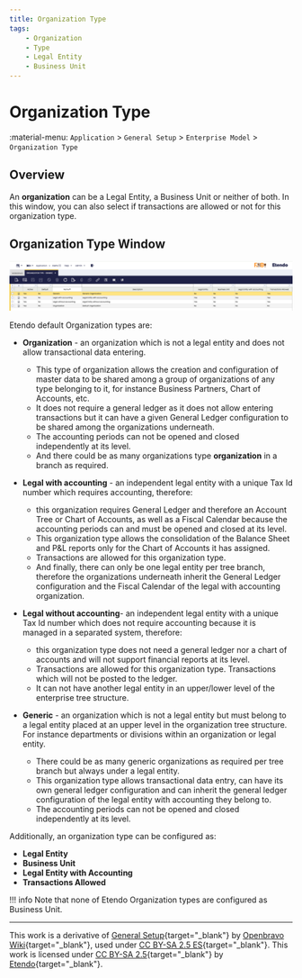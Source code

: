 ```yaml
---
title: Organization Type
tags:
    - Organization
    - Type
    - Legal Entity
    - Business Unit
---
```


# Organization Type

:material-menu: `Application` > `General Setup` > `Enterprise Model` > `Organization Type`

## Overview

An **organization** can be a Legal Entity, a Business Unit or neither of both. In this window, you can also select if transactions are allowed or not for this organization type.

## Organization Type Window

![alt text](../../../../../assets/user-guide/etendo-classic/basic-features/general-setup/enterprise-model/organization-type.png)

Etendo default Organization types are:

- **Organization** - an organization which is not a legal entity and does not allow transactional data entering.

    - This type of organization allows the creation and configuration of master data to be shared among a group of organizations of any type belonging to it, for instance Business Partners, Chart of Accounts, etc.
    - It does not require a general ledger as it does not allow entering transactions but it can have a given General Ledger configuration to be shared among the organizations underneath.
    - The accounting periods can not be opened and closed independently at its level.
    - And there could be as many organizations type **organization** in a branch as required.

- **Legal with accounting** - an independent legal entity with a unique Tax Id number which requires accounting, therefore:

    - this organization requires General Ledger and therefore an Account Tree or Chart of Accounts, as well as a Fiscal Calendar because the accounting periods can and must be opened and closed at its level.
    - This organization type allows the consolidation of the Balance Sheet and P&L reports only for the Chart of Accounts it has assigned.
    - Transactions are allowed for this organization type.
    - And finally, there can only be one legal entity per tree branch, therefore the organizations underneath inherit the General Ledger configuration and the Fiscal Calendar of the legal with accounting organization.

- **Legal without accounting**\- an independent legal entity with a unique Tax Id number which does not require accounting because it is managed in a separated system, therefore:

    - this organization type does not need a general ledger nor a chart of accounts and will not support financial reports at its level.
    - Transactions are allowed for this organization type. Transactions which will not be posted to the ledger.
    - It can not have another legal entity in an upper/lower level of the enterprise tree structure.

- **Generic** - an organization which is not a legal entity but must belong to a legal entity placed at an upper level in the organization tree structure. For instance departments or divisions within an organization or legal entity.

    - There could be as many generic organizations as required per tree branch but always under a legal entity.
    - This organization type allows transactional data entry, can have its own general ledger configuration and can inherit the general ledger configuration of the legal entity with accounting they belong to.
    - The accounting periods can not be opened and closed independently at its level.

Additionally, an organization type can be configured as:  

- **Legal Entity**  
- **Business Unit**
- **Legal Entity with Accounting**  
- **Transactions Allowed**

!!! info
    Note that none of Etendo Organization types are configured as Business Unit.

---

This work is a derivative of [General Setup](https://wiki.openbravo.com/wiki/General_Setup){target="_blank"} by [Openbravo Wiki](http://wiki.openbravo.com/wiki/Welcome_to_Openbravo){target="_blank"}, used under [CC BY-SA 2.5 ES](https://creativecommons.org/licenses/by-sa/2.5/es/){target="_blank"}. This work is licensed under [CC BY-SA 2.5](https://creativecommons.org/licenses/by-sa/2.5/){target="_blank"} by [Etendo](https://etendo.software){target="_blank"}.